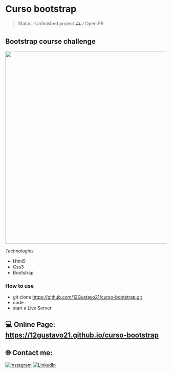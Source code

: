 # Curso bootstrap

> Status : Unfinished project 🕰️ / Open PR

## Bootstrap course challenge

<img width ='600px' src ='https://cdn.discordapp.com/attachments/1000858323026989078/1081390108034469969/image.png' />

*Technologies*

+ Html5 <img width="15px" src="https://cdn-icons-png.flaticon.com/512/4943/4943029.png" />
+ Css3 <img width="15px" src="https://cdn-icons-png.flaticon.com/512/732/732190.png" />
+ Bootstrap <img width="15px" src="https://cdn-icons-png.flaticon.com/512/5968/5968672.png" />


### How to use
 
 - git clone https://github.com/12Gustavo21/curso-bootstrap.git
 - code .
 - start a Live Server
 
 ## 💻 Online Page: https://12gustavo21.github.io/curso-bootstrap

## 🌐 Contact me:
[![Instagram](https://img.shields.io/badge/Instagram-%23E4405F.svg?logo=Instagram&logoColor=white)](https://instagram.com/gualmda) [![LinkedIn](https://img.shields.io/badge/LinkedIn-%230077B5.svg?logo=linkedin&logoColor=white)](https://linkedin.com/in/gustavo-almeida-421044246)
